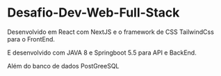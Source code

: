 # Desafio-Dev-Web-Full-Stack



Desenvolvido em React com NextJS e o framework de CSS TailwindCss para o FrontEnd.

E desenvolvido com JAVA 8 e Springboot 5.5 para API e BackEnd.

Além do banco de dados PostGreeSQL
